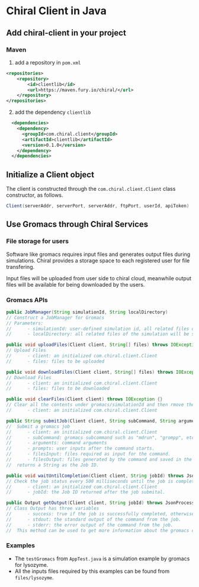 # Chiral Client in Java

## Add chiral-client in your project 

### Maven

1. add a repository in ```pom.xml```
```xml
<repositories>
    <repository>
        <id>clientlib</id>
        <url>https://maven.fury.io/chiral/</url>
    </repository>
</repositories>
```

2. add the dependency ```clientlib``` 
```xml
  <dependencies>
    <dependency>
      <groupId>com.chiral.client</groupId>
      <artifactId>clientlib</artifactId>
      <version>0.1.0</version>
    </dependency>
  </dependencies>
```

## Initialize a Client object

The client is constructed through the ```com.chiral.client.Client``` class constructor, as follows.

```java
Client(serverAddr, serverPort, serverAddr, ftpPort, userId, apiToken)

```

## Use Gromacs through Chiral Services

### File storage for users

Software like gromacs requires input files and generates output files during simulations. Chiral provides a storage space to each registered user for file transfering.

Input files will be uploaded from user side to chiral cloud, meanwhile output files will be available for being downloaded by the users.

### Gromacs APIs
```java
public JobManager(String simulationId, String localDirectory)
// Construct a JobManager for Gromacs
// Parameters:
//      - simulationId: user-defined simulation id, all related files of the simulation with this ID will be saved under "gromacs/simulationId" in the file storage space in cloud. 
//      - localDirectory: all related files of the simulation will be saved under this directory locally.

public void uploadFiles(Client client, String[] files) throws IOException {}
// Upload Files
//      - client: an initialized com.chiral.client.Client
//      - files: files to be uploaded

public void downloadFiles(Client client, String[] files) throws IOException {}
// Download Files
//      - client: an initialized com.chiral.client.Client
//      - files: files to be downloaded 

public void clearFiles(Client client) throws IOException {}
// Clear all the contents under gromacs/simulationId and then rmove the empty directory "gromacs/simulationId"
//      - client: an initialized com.chiral.client.Client

public String submitJob(Client client, String subCommand, String arguments, String prompts, String[] filesInput, String[] filesOutput) throws JsonProcessingException {}
//  Submit a gromacs job
//      - client: an initialized com.chiral.client.Client
//      - subCommand: gromacs subcommand such as "mdrun", "grompp", etc.
//      - arguments: command arguments
//      - prompts: user inputs after the command starts.
//      - filesInput: files required as input for the command.  
//      - filesOutput: files generated by the command and saved in the storage space. files not listed will be discarded. 
//  returns a String as the Job ID.

public void waitUntilCompletion(Client client, String jobId) throws JsonProcessingException, InterruptedException {}
// Check the job status every 500 milliseconds until the job is completed
//      - client: an initialized com.chiral.client.Client
//      - jobId: the Job ID returned after the job submital.

public Output getOutput(Client client, String jobId) throws JsonProcessingException {}
// Class Output has three variables
//      - success: true if the job is successfully completed, otherwise false.
//      - stdout: the standard output of the command from the job.
//      - stderr: the error output of the command from the job.
//  This method can be used to get more information about the gromacs command execution. For example, if the job is not successfully completed, users can retrieve useful information from Output.stderr to identify the root cause of failure. 
```

### Examples
- The ```testGromacs``` from ```AppTest.java``` is a simulation example by gromacs for lysozyme.
- All the inputs files required by this examples can be found from ```files/lysozyme```.
